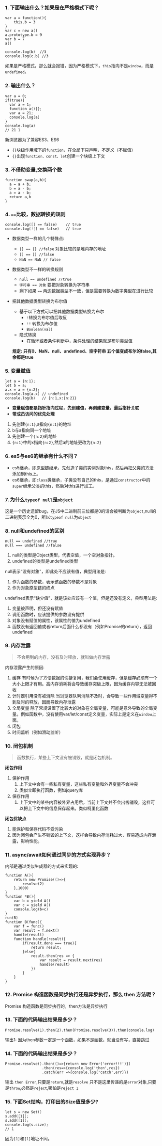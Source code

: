 ### 1. 下面输出什么？如果是在严格模式下呢？
```
var a = function(){
    this.b = 3
}
var c = new a() 
a.prototype.b = 9
var b = 7 
a()

console.log(b)  //3
console.log(c.b) //3
```
如果是严格模式，那么就会报错，因为严格模式下，`this`指向不是`window`，而是`undefined`。

### 2. 输出什么？
```
var a = 0;
if(true){
  var a = 1;
  function a(){};
  var a = 21;
  console.log(a)
}
console.log(a) 
// 21 1
```
新浏览器为了兼容ES3、ES6
- `{}`块级作用域下的`function`，在全局下只声明，不定义（不赋值）
- `{}`出现`function、const、let`创建一个块级上下文

### 3. 不借助变量,交换两个数
```
function swap(a,b){
  a = a + b;
  b = a - b;
  a = a - b;
  return a,b
}
```

### 4. `==`比较，数据转换的规则
```
console.log([] == false)    // true
console.log(![] == false)   // true
```
- 数据类型一样的几个特殊点:
  - `{} == {} //false` 对象比较的是堆内存的地址
  - `[] == [] //false` 
  - `NaN == NaN // false`
- 数据类型不一样的转换规则
  - `null == undefined //true`
  - `字符串 == 对象` 要把对象转换为字符串
  - 剩下如果 `==` 两边数据类型不一致，但是需要转换为数字类型在进行比较
- 把其他数据类型转换为布尔值
  - 基于以下方式可以把其他数据类型转换为布尔
    - `!`转换为布尔值后取反
    - `!!` 转换为布尔值
    - `Boolean(val)`
  - 隐式转换
    - 在循环或者条件判断中，条件处理的结果就是布尔类型值
    
    
  **规定:  只有0、NaN、null、undefined、空字符串 五个值变成布尔的false,其余都是true**
  
### 5. 变量赋值
```
let a = {n:1};
let b = a;
a.x = a = {n:2};
console.log(a.x) // undefined
console.log(b)   // {n:1,x:{n:2}}
```
- **变量赋值都是指针指向过程，先创建值，再创建变量，最后指针关联**
- **带成员访问的优先处理**

1. 先创建`{n:1}`,a指向`{n:1}`的地址
2. b与a指向同一个地址
3. 先创建一个`{n:2}`的地址
4. `{n:1}`中的x指向`{n:2}`,然后a的地址更改为`{n:2}`

### 6. es5与es6的继承有什么不同？
- es5继承，即原型链继承，先创造子类的实例对象this，然后再把父类的方法添加到this上。
- es6继承，即`class`类继承，子类没有自己的this，是通过`constructor`中的`super`继承父类的this，然后对this进行加工。

### 7. 为什么`typeof null`是`object`
这是一个历史遗留bug，在JS中二进制前三位都是0的话会被判断为`object`,null的二进制表示全为0，所以`typeof null`为`object`

### 8. null和undefined的区别
```
null == undefined //true 
null === undefined //false 
```
1. null的类型是Object类型，代表空值，一个空对象指针。
2. undefined的类型是undefined类型

null表示“没有对象”，即此处不应该有值，典型用法是:
1. 作为函数的参数，表示该函数的参数不是对象
2. 作为对象原型链的终点

undefined表示“缺少值”，就是该处应该有一个值，但是还没有定义，典型用法是:
1. 变量被声明，但还没有赋值
2. 调用函数时，应该提供的参数没有提供
3. 对象没有赋值的属性，该属性的值为undefined
4. 函数没有返回值或者return后面什么都没有（例如Promise的return），返回undefined

### 9. 内存泄露
> 不会用到的内存，没有及时释放，就叫做内存泄露

内存泄露产生的原因:
1. 缓存
有时候为了方便数据的快捷复用，我们会使用缓存，但是缓存必须有一个大小上限才有用。高内存消耗将会导致缓存突破上限，因为缓存内容无法被回收
2. 计时器引用没有被消除
当浏览器队列消除不及时，会导致一些作用域变量得不到及时的释放，因而导致内存泄露
3. 全局变量
除了常规设置了比较大的对象在全局变量，可能是意外导致的全局变量。例如函数中，没有使用var/let/const定义变量，实际上是定义在`window`上面。
4. 闭包
5. 时间监听（例如滑动监听）

### 10. 闭包机制
> 函数执行，某些上下文没有被销毁，就是闭包机制。

**闭包作用**

1. 保护作用
   1. 上下文中会有一些私有变量，这些私有变量和外界变量不会冲突
   2. 类似立即执行函数，例如jquery库
2. 保存作用
   1. 上下文中的某些内容被外界占用后，当前上下文并不会出栈销毁，这样可以把上下文中的信息保存起来。类似柯里化函数

**闭包优缺点**

1. 能保护和保存代码不受污染
2. 因为闭包会产生不销毁的上下文，这样会导致内存消耗过大，容易造成内存泄露，影响性能。

### 11. async/await如何通过同步的方式实现异步？
内部是通过类似生成器的方式来实现的:
```
function A(){
    return new Promise(()=>{
        resolve(2)
    },1000)
}
function *B(){
    var b = yield A()
    var c = yield A()
    console.log(b+c)
}
run(B) 
function B(func){
    var f = func() 
    var result = f.next() 
    handle(result) 
    function handle(result){
        if(result.done === true){
            return result;
        }else{
            result.then(res => {
                var result = result.next(res)
                handle(result)
            })
        }
    }
}
```
### 12. Promise 构造函数是同步执行还是异步执行，那么 then 方法呢？
Promise 构造函数是同步执行的，then方法是异步执行

### 13. 下面的代码输出结果是多少？
```
Promise.resolve(1).then(2).then(Promise.resolve(3)).then(console.log)
```
输出1: 因为then参数一定是一个函数，如果不是函数，就当没有写，直接跳过

### 14. 下面的代码输出结果是多少？
```
Promise.resolve().then(()=>{return new Error('error!!!')})
                 .then(res=>{console.log('then',res})
                 .catch(err =>{console.log('catch',err)})
```
输出 `then Error`,只要是`return`,就是`resolve` 只不是这里传递的是`error`对象,只要是`throw`,必然是`reject`,哪怕是`reject 1`

### 15. 下面Set结构，打印出的Size值是多少?
```
let s = new Set() 
s.add([1]);
s.add([1]);
console.log(s.size);
// 1
```
因为`[1]`和`[1]`地址不同。

